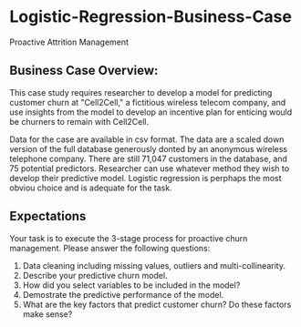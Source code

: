 # Logistic-Regression-Business-Case
Proactive Attrition Management

## Business Case Overview:
This case study requires researcher to develop a model for predicting customer churn at "Cell2Cell," a fictitious wireless telecom company, and use insights from the model to develop an incentive plan for enticing would be churners to remain with Cell2Cell.

Data for the case are available in csv format. The data are a scaled down version of the full database generously donted by an anonymous wireless telephone company. There are still 71,047 customers in the database, and 75 potential predictors. Researcher can use whatever method they wish to develop their predictive model. Logistic regression is perphaps the most obviou choice and is adequate for the task.

## Expectations
Your task is to execute the 3-stage process for proactive churn management. Please answer the following questions:
1. Data cleaning including missing values, outliers and multi-collinearity. 
2. Describe your predictive churn model.
3. How did you select variables to be included in the model?
4. Demostrate the predictive performance of the model.
5. What are the key factors that predict customer churn? Do these factors make sense?
